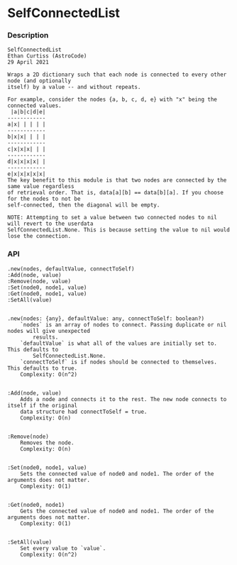 # SelfConnectedList

### Description

	SelfConnectedList
	Ethan Curtiss (AstroCode)
	29 April 2021

	Wraps a 2D dictionary such that each node is connected to every other node (and optionally
	itself) by a value -- and without repeats.

	For example, consider the nodes {a, b, c, d, e} with "x" being the connected values.
	 |a|b|c|d|e|
	------------
	a|x| | | | |
	------------
	b|x|x| | | |
	------------
	c|x|x|x| | |
	------------
	d|x|x|x|x| |
	------------
	e|x|x|x|x|x|
	The key benefit to this module is that two nodes are connected by the same value regardless
	of retrieval order. That is, data[a][b] == data[b][a]. If you choose for the nodes to not be
	self-connected, then the diagonal will be empty.
	
	NOTE: Attempting to set a value between two connected nodes to nil will revert to the userdata
	SelfConnectedList.None. This is because setting the value to nil would lose the connection.

### API

	.new(nodes, defaultValue, connectToSelf)
	:Add(node, value)
	:Remove(node, value)
	:Set(node0, node1, value)
	:Get(node0, node1, value)
	:SetAll(value)


	.new(nodes: {any}, defaultValue: any, connectToSelf: boolean?)
		`nodes` is an array of nodes to connect. Passing duplicate or nil nodes will give unexpected
			results.
		`defaultValue` is what all of the values are initially set to. This defaults to
			SelfConnectedList.None.
		`connectToSelf` is if nodes should be connected to themselves. This defaults to true.
		Complexity: O(n^2)


	:Add(node, value)
		Adds a node and connects it to the rest. The new node connects to itself if the original
		data structure had connectToSelf = true.
		Complexity: O(n)


	:Remove(node)
		Removes the node.
		Complexity: O(n)


	:Set(node0, node1, value)
		Sets the connected value of node0 and node1. The order of the arguments does not matter.
		Complexity: O(1)


	:Get(node0, node1)
		Gets the connected value of node0 and node1. The order of the arguments does not matter.
		Complexity: O(1)


	:SetAll(value)
		Set every value to `value`.
		Complexity: O(n^2)
